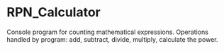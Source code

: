 # RPN_Calculator
Console program for counting mathematical expressions. Operations handled by program: add,  subtract, divide, multiply, calculate the power.
